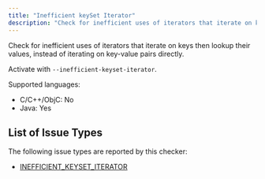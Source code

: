```yaml
---
title: "Inefficient keySet Iterator"
description: "Check for inefficient uses of iterators that iterate on keys then lookup their values, instead of iterating on key-value pairs directly."
---
```


Check for inefficient uses of iterators that iterate on keys then lookup their values, instead of iterating on key-value pairs directly.

Activate with `--inefficient-keyset-iterator`.

Supported languages:
- C/C++/ObjC: No
- Java: Yes



## List of Issue Types

The following issue types are reported by this checker:
- [INEFFICIENT_KEYSET_ITERATOR](/docs/1.0.0/all-issue-types#inefficient_keyset_iterator)
